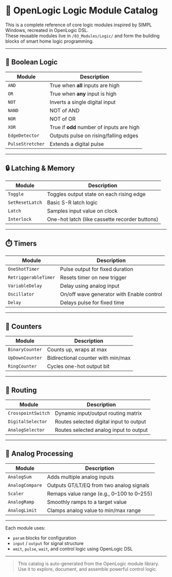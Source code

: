 # 🧠 OpenLogic Logic Module Catalog

This is a complete reference of core logic modules inspired by SIMPL Windows, recreated in OpenLogic DSL.  
These reusable modules live in `/03_Modules/Logic/` and form the building blocks of smart home logic programming.

---

## 🔁 Boolean Logic

| Module         | Description                                    |
|----------------|------------------------------------------------|
| `AND`          | True when **all** inputs are high              |
| `OR`           | True when **any** input is high                |
| `NOT`          | Inverts a single digital input                 |
| `NAND`         | NOT of AND                                     |
| `NOR`          | NOT of OR                                      |
| `XOR`          | True if **odd** number of inputs are high      |
| `EdgeDetector` | Outputs pulse on rising/falling edges          |
| `PulseStretcher`| Extends a digital pulse                       |

---

## 🔒 Latching & Memory

| Module            | Description                                      |
|-------------------|--------------------------------------------------|
| `Toggle`          | Toggles output state on each rising edge         |
| `SetResetLatch`   | Basic S-R latch logic                            |
| `Latch`           | Samples input value on clock                     |
| `Interlock`       | One-hot latch (like cassette recorder buttons)   |

---

## ⏱️ Timers

| Module              | Description                                |
|---------------------|--------------------------------------------|
| `OneShotTimer`      | Pulse output for fixed duration             |
| `RetriggerableTimer`| Resets timer on new trigger                 |
| `VariableDelay`     | Delay using analog input                    |
| `Oscillator`        | On/off wave generator with Enable control   |
| `Delay`             | Delays pulse for fixed time                 |

---

## 🔢 Counters

| Module           | Description                             |
|------------------|-----------------------------------------|
| `BinaryCounter`  | Counts up, wraps at max                 |
| `UpDownCounter`  | Bidirectional counter with min/max      |
| `RingCounter`    | Cycles one-hot output bit               |

---

## 🔀 Routing

| Module             | Description                                   |
|--------------------|-----------------------------------------------|
| `CrosspointSwitch` | Dynamic input/output routing matrix           |
| `DigitalSelector`  | Routes selected digital input to output       |
| `AnalogSelector`   | Routes selected analog input to output        |

---

## 🧮 Analog Processing

| Module         | Description                                 |
|----------------|---------------------------------------------|
| `AnalogSum`    | Adds multiple analog inputs                 |
| `AnalogCompare`| Outputs GT/LT/EQ from two analog signals    |
| `Scaler`       | Remaps value range (e.g., 0–100 to 0–255)   |
| `AnalogRamp`   | Smoothly ramps to a target value            |
| `AnalogLimit`  | Clamps analog value to min/max range        |

---

Each module uses:
- `param` blocks for configuration
- `input` / `output` for signal structure
- `emit`, `pulse`, `wait`, and control logic using OpenLogic DSL

---

> This catalog is auto-generated from the OpenLogic module library. Use it to explore, document, and assemble powerful control logic.
